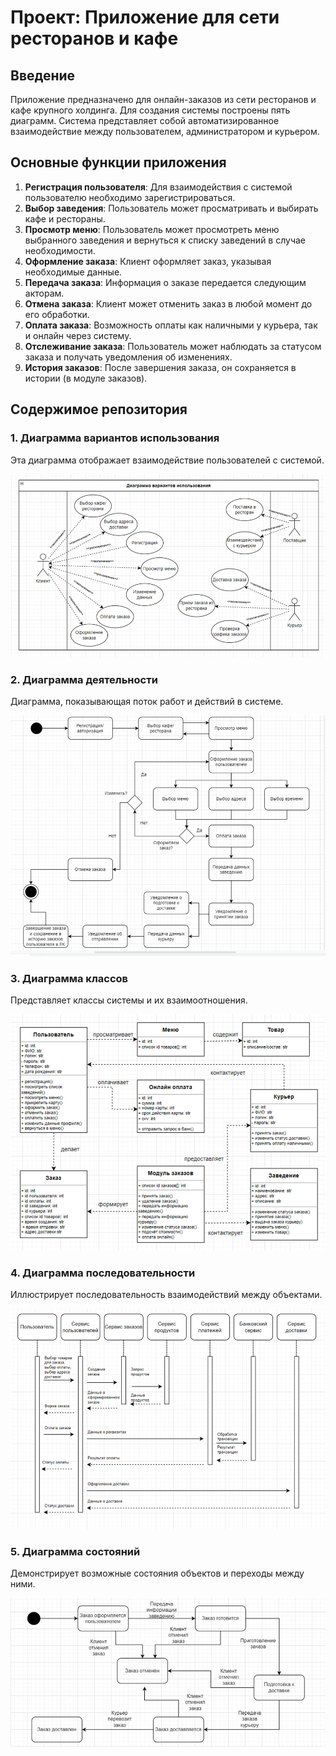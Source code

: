 # Проект: Приложение для сети ресторанов и кафе

## Введение

Приложение предназначено для онлайн-заказов из сети ресторанов и кафе крупного холдинга. Для создания системы построены пять диаграмм. Система представляет собой автоматизированное взаимодействие между пользователем, администратором и курьером.

## Основные функции приложения

1. **Регистрация пользователя**: Для взаимодействия с системой пользователю необходимо зарегистрироваться.
2. **Выбор заведения**: Пользователь может просматривать и выбирать кафе и рестораны.
3. **Просмотр меню**: Пользователь может просмотреть меню выбранного заведения и вернуться к списку заведений в случае необходимости.
4. **Оформление заказа**: Клиент оформляет заказ, указывая необходимые данные.
5. **Передача заказа**: Информация о заказе передается следующим акторам.
6. **Отмена заказа**: Клиент может отменить заказ в любой момент до его обработки.
7. **Оплата заказа**: Возможность оплаты как наличными у курьера, так и онлайн через систему.
8. **Отслеживание заказа**: Пользователь может наблюдать за статусом заказа и получать уведомления об изменениях.
9. **История заказов**: После завершения заказа, он сохраняется в истории (в модуле заказов).

## Содержимое репозитория

### 1. Диаграмма вариантов использования
Эта диаграмма отображает взаимодействие пользователей с системой.

![Диаграмма вариантов использования](Диаграмма%20вариантов%20использования.jpg)

### 2. Диаграмма деятельности
Диаграмма, показывающая поток работ и действий в системе.

![Диаграмма деятельности](Диаграмма%20деятельности.jpg)

### 3. Диаграмма классов
Представляет классы системы и их взаимоотношения.

![Диаграмма классов](Диаграмма%20классов.jpg)

### 4. Диаграмма последовательности
Иллюстрирует последовательность взаимодействий между объектами.

![Диаграмма последовательности](Диаграмма%20последовательности.jpg)

### 5. Диаграмма состояний
Демонстрирует возможные состояния объектов и переходы между ними.

![Диаграмма состояний](Диаграмма%20состояний.jpg)
